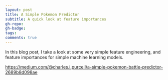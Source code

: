 ```yaml
---
layout: post
title: A Simple Pokemon Predictor
subtitle: A quick look at feature importances
gh-repo: 
gh-badge: 
tags: 
comments: true
---
```


In this blog post, I take a look at some very simple feature engineering, and feature importances for simple machine learning models.

https://medium.com/@charles.i.purcell/a-simple-pokemon-battle-predictor-2689b8d098ae


